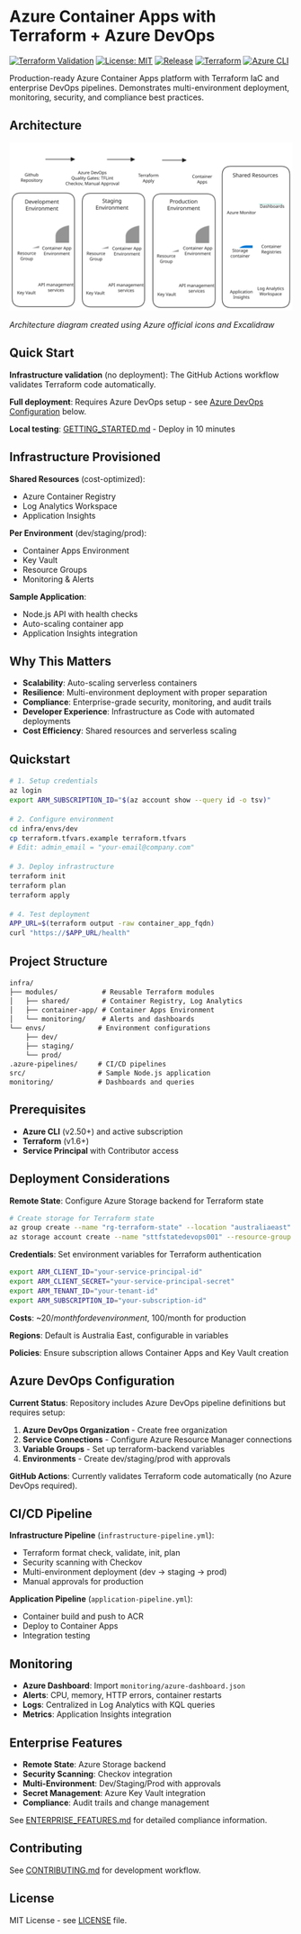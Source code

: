 # Azure Container Apps with Terraform + Azure DevOps

[![Terraform Validation](https://github.com/Simodalstix/Azure-devops-container-apps/workflows/Terraform%20Validation/badge.svg)](https://github.com/Simodalstix/Azure-devops-container-apps/actions)
[![License: MIT](https://img.shields.io/badge/License-MIT-yellow.svg)](https://opensource.org/licenses/MIT)
[![Release](https://img.shields.io/github/v/release/Simodalstix/Azure-devops-container-apps?include_prereleases)](https://github.com/Simodalstix/Azure-devops-container-apps/releases)
[![Terraform](https://img.shields.io/badge/Terraform-1.6.0+-623CE4.svg)](https://www.terraform.io/)
[![Azure CLI](https://img.shields.io/badge/Azure%20CLI-2.50+-0078D4.svg)](https://docs.microsoft.com/en-us/cli/azure/)

Production-ready Azure Container Apps platform with Terraform IaC and enterprise DevOps pipelines. Demonstrates multi-environment deployment, monitoring, security, and compliance best practices.

## Architecture

![Azure Container Apps Architecture](diagrams/azure-devops-containers-diagram.svg)

_Architecture diagram created using Azure official icons and Excalidraw_

## Quick Start

**Infrastructure validation** (no deployment): The GitHub Actions workflow validates Terraform code automatically.

**Full deployment**: Requires Azure DevOps setup - see [Azure DevOps Configuration](#azure-devops-configuration) below.

**Local testing**: [GETTING_STARTED.md](GETTING_STARTED.md) - Deploy in 10 minutes

## Infrastructure Provisioned

**Shared Resources** (cost-optimized):

- Azure Container Registry
- Log Analytics Workspace
- Application Insights

**Per Environment** (dev/staging/prod):

- Container Apps Environment
- Key Vault
- Resource Groups
- Monitoring & Alerts

**Sample Application**:

- Node.js API with health checks
- Auto-scaling container app
- Application Insights integration

## Why This Matters

- **Scalability**: Auto-scaling serverless containers
- **Resilience**: Multi-environment deployment with proper separation
- **Compliance**: Enterprise-grade security, monitoring, and audit trails
- **Developer Experience**: Infrastructure as Code with automated deployments
- **Cost Efficiency**: Shared resources and serverless scaling

## Quickstart

```bash
# 1. Setup credentials
az login
export ARM_SUBSCRIPTION_ID="$(az account show --query id -o tsv)"

# 2. Configure environment
cd infra/envs/dev
cp terraform.tfvars.example terraform.tfvars
# Edit: admin_email = "your-email@company.com"

# 3. Deploy infrastructure
terraform init
terraform plan
terraform apply

# 4. Test deployment
APP_URL=$(terraform output -raw container_app_fqdn)
curl "https://$APP_URL/health"
```

## Project Structure

```
infra/
├── modules/           # Reusable Terraform modules
│   ├── shared/        # Container Registry, Log Analytics
│   ├── container-app/ # Container Apps Environment
│   └── monitoring/    # Alerts and dashboards
└── envs/             # Environment configurations
    ├── dev/
    ├── staging/
    └── prod/
.azure-pipelines/     # CI/CD pipelines
src/                  # Sample Node.js application
monitoring/           # Dashboards and queries
```

## Prerequisites

- **Azure CLI** (v2.50+) and active subscription
- **Terraform** (v1.6+)
- **Service Principal** with Contributor access

## Deployment Considerations

**Remote State**: Configure Azure Storage backend for Terraform state

```bash
# Create storage for Terraform state
az group create --name "rg-terraform-state" --location "australiaeast"
az storage account create --name "sttfstatedevops001" --resource-group "rg-terraform-state" --location "australiaeast" --sku "Standard_LRS"
```

**Credentials**: Set environment variables for Terraform authentication

```bash
export ARM_CLIENT_ID="your-service-principal-id"
export ARM_CLIENT_SECRET="your-service-principal-secret"
export ARM_TENANT_ID="your-tenant-id"
export ARM_SUBSCRIPTION_ID="your-subscription-id"
```

**Costs**: ~$20/month for dev environment, ~$100/month for production

**Regions**: Default is Australia East, configurable in variables

**Policies**: Ensure subscription allows Container Apps and Key Vault creation

## Azure DevOps Configuration

**Current Status**: Repository includes Azure DevOps pipeline definitions but requires setup:

1. **Azure DevOps Organization** - Create free organization
2. **Service Connections** - Configure Azure Resource Manager connections
3. **Variable Groups** - Set up terraform-backend variables
4. **Environments** - Create dev/staging/prod with approvals

**GitHub Actions**: Currently validates Terraform code automatically (no Azure DevOps required).

## CI/CD Pipeline

**Infrastructure Pipeline** (`infrastructure-pipeline.yml`):

- Terraform format check, validate, init, plan
- Security scanning with Checkov
- Multi-environment deployment (dev → staging → prod)
- Manual approvals for production

**Application Pipeline** (`application-pipeline.yml`):

- Container build and push to ACR
- Deploy to Container Apps
- Integration testing

## Monitoring

- **Azure Dashboard**: Import `monitoring/azure-dashboard.json`
- **Alerts**: CPU, memory, HTTP errors, container restarts
- **Logs**: Centralized in Log Analytics with KQL queries
- **Metrics**: Application Insights integration

## Enterprise Features

- **Remote State**: Azure Storage backend
- **Security Scanning**: Checkov integration
- **Multi-Environment**: Dev/Staging/Prod with approvals
- **Secret Management**: Azure Key Vault integration
- **Compliance**: Audit trails and change management

See [ENTERPRISE_FEATURES.md](ENTERPRISE_FEATURES.md) for detailed compliance information.

## Contributing

See [CONTRIBUTING.md](CONTRIBUTING.md) for development workflow.

## License

MIT License - see [LICENSE](LICENSE) file.

